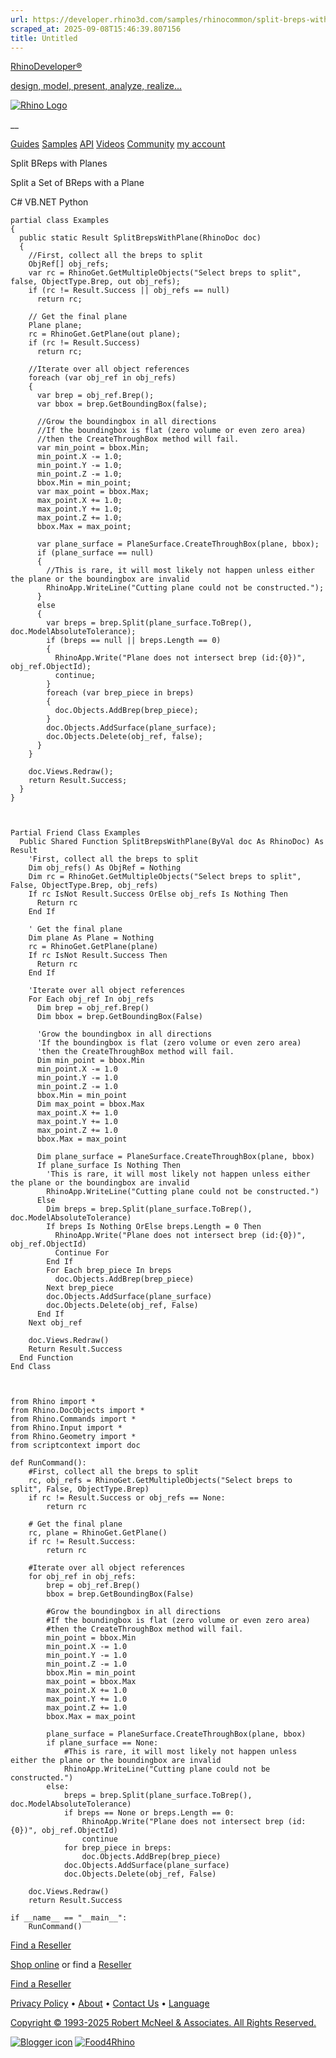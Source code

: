 ```yaml
---
url: https://developer.rhino3d.com/samples/rhinocommon/split-breps-with-planes/
scraped_at: 2025-09-08T15:46:39.807156
title: Untitled
---
```


[RhinoDeveloper®](/)

[design, model, present, analyze, realize...](/)

[![Rhino Logo](https://developer.rhino3d.com/images/rhinodevlogo.png)](/)

__

[Guides](https://developer.rhino3d.com/guides)
[Samples](https://developer.rhino3d.com/samples)
[API](https://developer.rhino3d.com/api)
[Videos](https://developer.rhino3d.com/videos)
[Community](https://discourse.mcneel.com/c/rhino-developer) [my account
](https://www.rhino3d.com/my-account/ "Manage your account, licenses, and
teams")

Split BReps with Planes

Split a Set of BReps with a Plane

C# VB.NET Python

    
    
    partial class Examples
    {
      public static Result SplitBrepsWithPlane(RhinoDoc doc)
      {
        //First, collect all the breps to split
        ObjRef[] obj_refs;
        var rc = RhinoGet.GetMultipleObjects("Select breps to split", false, ObjectType.Brep, out obj_refs);
        if (rc != Result.Success || obj_refs == null)
          return rc;
    
        // Get the final plane
        Plane plane;
        rc = RhinoGet.GetPlane(out plane);
        if (rc != Result.Success)
          return rc;
    
        //Iterate over all object references
        foreach (var obj_ref in obj_refs)
        {
          var brep = obj_ref.Brep();
          var bbox = brep.GetBoundingBox(false);
    
          //Grow the boundingbox in all directions
          //If the boundingbox is flat (zero volume or even zero area)
          //then the CreateThroughBox method will fail.
          var min_point = bbox.Min;
          min_point.X -= 1.0;
          min_point.Y -= 1.0;
          min_point.Z -= 1.0;
          bbox.Min = min_point;
          var max_point = bbox.Max;
          max_point.X += 1.0;
          max_point.Y += 1.0;
          max_point.Z += 1.0;
          bbox.Max = max_point;
    
          var plane_surface = PlaneSurface.CreateThroughBox(plane, bbox);
          if (plane_surface == null)
          {
            //This is rare, it will most likely not happen unless either the plane or the boundingbox are invalid
            RhinoApp.WriteLine("Cutting plane could not be constructed.");
          }
          else
          {
            var breps = brep.Split(plane_surface.ToBrep(), doc.ModelAbsoluteTolerance);
            if (breps == null || breps.Length == 0)
            {
              RhinoApp.Write("Plane does not intersect brep (id:{0})", obj_ref.ObjectId);
              continue;
            }
            foreach (var brep_piece in breps)
            {
              doc.Objects.AddBrep(brep_piece);
            }
            doc.Objects.AddSurface(plane_surface);
            doc.Objects.Delete(obj_ref, false);
          }
        }
    
        doc.Views.Redraw();
        return Result.Success;
      }
    }
    
    
    
    Partial Friend Class Examples
      Public Shared Function SplitBrepsWithPlane(ByVal doc As RhinoDoc) As Result
    	'First, collect all the breps to split
    	Dim obj_refs() As ObjRef = Nothing
    	Dim rc = RhinoGet.GetMultipleObjects("Select breps to split", False, ObjectType.Brep, obj_refs)
    	If rc IsNot Result.Success OrElse obj_refs Is Nothing Then
    	  Return rc
    	End If
    
    	' Get the final plane
    	Dim plane As Plane = Nothing
    	rc = RhinoGet.GetPlane(plane)
    	If rc IsNot Result.Success Then
    	  Return rc
    	End If
    
    	'Iterate over all object references
    	For Each obj_ref In obj_refs
    	  Dim brep = obj_ref.Brep()
    	  Dim bbox = brep.GetBoundingBox(False)
    
    	  'Grow the boundingbox in all directions
    	  'If the boundingbox is flat (zero volume or even zero area)
    	  'then the CreateThroughBox method will fail.
    	  Dim min_point = bbox.Min
    	  min_point.X -= 1.0
    	  min_point.Y -= 1.0
    	  min_point.Z -= 1.0
    	  bbox.Min = min_point
    	  Dim max_point = bbox.Max
    	  max_point.X += 1.0
    	  max_point.Y += 1.0
    	  max_point.Z += 1.0
    	  bbox.Max = max_point
    
    	  Dim plane_surface = PlaneSurface.CreateThroughBox(plane, bbox)
    	  If plane_surface Is Nothing Then
    		'This is rare, it will most likely not happen unless either the plane or the boundingbox are invalid
    		RhinoApp.WriteLine("Cutting plane could not be constructed.")
    	  Else
    		Dim breps = brep.Split(plane_surface.ToBrep(), doc.ModelAbsoluteTolerance)
    		If breps Is Nothing OrElse breps.Length = 0 Then
    		  RhinoApp.Write("Plane does not intersect brep (id:{0})", obj_ref.ObjectId)
    		  Continue For
    		End If
    		For Each brep_piece In breps
    		  doc.Objects.AddBrep(brep_piece)
    		Next brep_piece
    		doc.Objects.AddSurface(plane_surface)
    		doc.Objects.Delete(obj_ref, False)
    	  End If
    	Next obj_ref
    
    	doc.Views.Redraw()
    	Return Result.Success
      End Function
    End Class
    
    
    
    from Rhino import *
    from Rhino.DocObjects import *
    from Rhino.Commands import *
    from Rhino.Input import *
    from Rhino.Geometry import *
    from scriptcontext import doc
    
    def RunCommand():
        #First, collect all the breps to split
        rc, obj_refs = RhinoGet.GetMultipleObjects("Select breps to split", False, ObjectType.Brep)
        if rc != Result.Success or obj_refs == None:
            return rc
    
        # Get the final plane
        rc, plane = RhinoGet.GetPlane()
        if rc != Result.Success:
            return rc
    
        #Iterate over all object references
        for obj_ref in obj_refs:
            brep = obj_ref.Brep()
            bbox = brep.GetBoundingBox(False)
    
            #Grow the boundingbox in all directions
            #If the boundingbox is flat (zero volume or even zero area)
            #then the CreateThroughBox method will fail.
            min_point = bbox.Min
            min_point.X -= 1.0
            min_point.Y -= 1.0
            min_point.Z -= 1.0
            bbox.Min = min_point
            max_point = bbox.Max
            max_point.X += 1.0
            max_point.Y += 1.0
            max_point.Z += 1.0
            bbox.Max = max_point
    
            plane_surface = PlaneSurface.CreateThroughBox(plane, bbox)
            if plane_surface == None:
                #This is rare, it will most likely not happen unless either the plane or the boundingbox are invalid
                RhinoApp.WriteLine("Cutting plane could not be constructed.")
            else:
                breps = brep.Split(plane_surface.ToBrep(), doc.ModelAbsoluteTolerance)
                if breps == None or breps.Length == 0:
                    RhinoApp.Write("Plane does not intersect brep (id:{0})", obj_ref.ObjectId)
                    continue
                for brep_piece in breps:
                    doc.Objects.AddBrep(brep_piece)
                doc.Objects.AddSurface(plane_surface)
                doc.Objects.Delete(obj_ref, False)
    
        doc.Views.Redraw()
        return Result.Success
    
    if __name__ == "__main__":
        RunCommand()
    

  

[Find a Reseller](https://www.rhino3d.com/sales)

[Shop online](https://www.rhino3d.com/store) or find a
[Reseller](https://www.rhino3d.com/sales)

[Find a Reseller](https://www.rhino3d.com/sales)

[Privacy Policy](https://www.rhino3d.com/privacy) •
[About](https://www.rhino3d.com/mcneel/about) • [Contact
Us](https://www.rhino3d.com/mcneel/contact) • [
Language](https://www.rhino3d.com/language "Change to a different region or
language")

[Copyright © 1993-2025 Robert McNeel & Associates. All Rights
Reserved.](https://www.rhino3d.com/mcneel/about)

[](https://www.facebook.com/McNeelRhinoceros/)
[](https://twitter.com/bobmcneel) [](https://www.linkedin.com/groups/75313/)
[](https://www.youtube.com/user/RhinoGuide/videos) [](https://vimeo.com/rhino)
[![Blogger
icon](https://developer.rhino3d.com/images/blogger.svg)](http://blog.rhino3d.com/)
[![Food4Rhino](https://developer.rhino3d.com/images/f4r_icon_01.svg)](https://www.food4rhino.com)

